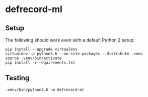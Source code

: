 # defrecord-ml

## Setup

The following should work even with a default Python 2 setup:

``` shell
pip install --upgrade virtualenv
virtualenv -p python3.6 --no-site-packages --distribute .venv
source .venv/bin/activate
pip install -r requirements.txt
```

## Testing

``` shell
.venv/bin/python3.6 -m defrecord-ml
```
